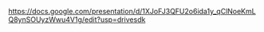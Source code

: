 https://docs.google.com/presentation/d/1XJoFJ3QFU2o6ida1y_qClNoeKmLQ8ynSOUyzWwu4V1g/edit?usp=drivesdk
